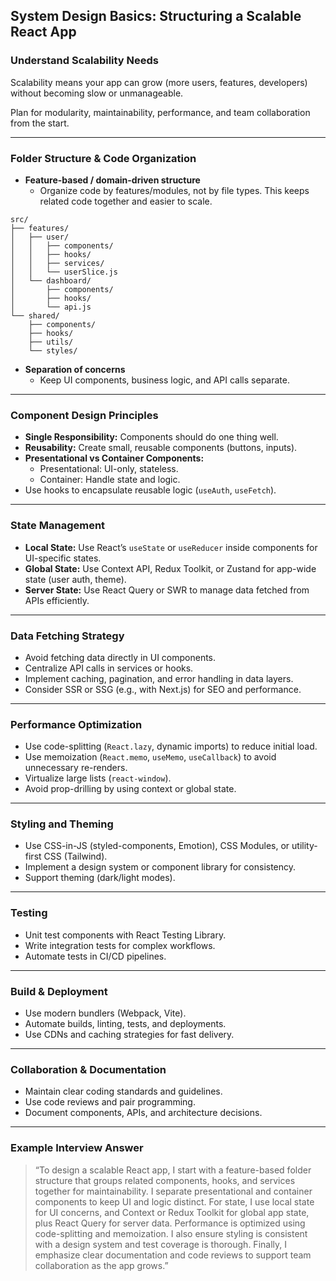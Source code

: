 ## System Design Basics: Structuring a Scalable React App

### Understand Scalability Needs

Scalability means your app can grow (more users, features, developers) without becoming slow or unmanageable.

Plan for modularity, maintainability, performance, and team collaboration from the start.

---

### Folder Structure & Code Organization

- **Feature-based / domain-driven structure**
  - Organize code by features/modules, not by file types. This keeps related code together and easier to scale.

```text
src/
├── features/
│   ├── user/
│   │   ├── components/
│   │   ├── hooks/
│   │   ├── services/
│   │   └── userSlice.js
│   └── dashboard/
│       ├── components/
│       ├── hooks/
│       └── api.js
└── shared/
    ├── components/
    ├── hooks/
    ├── utils/
    └── styles/
```

- **Separation of concerns**
  - Keep UI components, business logic, and API calls separate.

---

### Component Design Principles

- **Single Responsibility:** Components should do one thing well.
- **Reusability:** Create small, reusable components (buttons, inputs).
- **Presentational vs Container Components:**
  - Presentational: UI-only, stateless.
  - Container: Handle state and logic.
- Use hooks to encapsulate reusable logic (`useAuth`, `useFetch`).

---

### State Management

- **Local State:** Use React’s `useState` or `useReducer` inside components for UI-specific states.
- **Global State:** Use Context API, Redux Toolkit, or Zustand for app-wide state (user auth, theme).
- **Server State:** Use React Query or SWR to manage data fetched from APIs efficiently.

---

### Data Fetching Strategy

- Avoid fetching data directly in UI components.
- Centralize API calls in services or hooks.
- Implement caching, pagination, and error handling in data layers.
- Consider SSR or SSG (e.g., with Next.js) for SEO and performance.

---

### Performance Optimization

- Use code-splitting (`React.lazy`, dynamic imports) to reduce initial load.
- Use memoization (`React.memo`, `useMemo`, `useCallback`) to avoid unnecessary re-renders.
- Virtualize large lists (`react-window`).
- Avoid prop-drilling by using context or global state.

---

### Styling and Theming

- Use CSS-in-JS (styled-components, Emotion), CSS Modules, or utility-first CSS (Tailwind).
- Implement a design system or component library for consistency.
- Support theming (dark/light modes).

---

### Testing

- Unit test components with React Testing Library.
- Write integration tests for complex workflows.
- Automate tests in CI/CD pipelines.

---

### Build & Deployment

- Use modern bundlers (Webpack, Vite).
- Automate builds, linting, tests, and deployments.
- Use CDNs and caching strategies for fast delivery.

---

### Collaboration & Documentation

- Maintain clear coding standards and guidelines.
- Use code reviews and pair programming.
- Document components, APIs, and architecture decisions.

---

### Example Interview Answer

> “To design a scalable React app, I start with a feature-based folder structure that groups related components, hooks, and services together for maintainability. I separate presentational and container components to keep UI and logic distinct. For state, I use local state for UI concerns, and Context or Redux Toolkit for global app state, plus React Query for server data. Performance is optimized using code-splitting and memoization. I also ensure styling is consistent with a design system and test coverage is thorough. Finally, I emphasize clear documentation and code reviews to support team collaboration as the app grows.”
